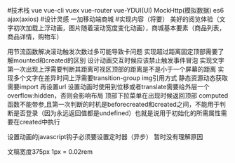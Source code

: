 #技术栈
vue vue-cli vuex vue-router vue-YDUI(UI) MockHttp(模拟数据) es6 ajax(axios) 
#设计灵感
一加移动端商城
#实现内容（将要）
美好的阅览体验（文字初次加载上浮动画，图片随着滚动宽度变化动画），商城基本要素（商品列表，商品详情，购物车）

用节流函数解决滚动触发次数过多可能导致卡问题
实现超过距离固定顶部需要了解mounted和created的区别
设计动画交互时候应该禁止触发事件冒泡
实现文字第一次出现上浮需要判断其距离可视区顶部的距离是不是小于一个屏幕的距离
实现多个文字在差异时间上浮需要transition-group
img引用方式 静态资源动态获取需要import 再设置url
设置动画时使用到位移或者translate需要给外层一个overflow:hidden，否则会影响布局
顶部下拉菜单在出现时候返回顶部
computed函数不能带参,且第一次判断的时机是beforecreated和created之间，不能用于判断是否登录（因为永远返回值都是undefined）也就是说用于初始化的所需属性需要在created中执行

设置动画的javascript钩子必须要设置定时器（异步）  暂时没有理解原因





  文稿宽度375px
  1px = 0.02rem